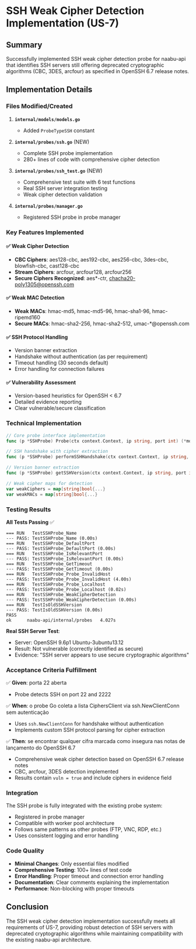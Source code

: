 # SSH Weak Cipher Detection Implementation (US-7)

## Summary

Successfully implemented SSH weak cipher detection probe for naabu-api that identifies SSH servers still offering deprecated cryptographic algorithms (CBC, 3DES, arcfour) as specified in OpenSSH 6.7 release notes.

## Implementation Details

### Files Modified/Created

1. **`internal/models/models.go`**
   - Added `ProbeTypeSSH` constant

2. **`internal/probes/ssh.go`** (NEW)
   - Complete SSH probe implementation
   - 280+ lines of code with comprehensive cipher detection

3. **`internal/probes/ssh_test.go`** (NEW)
   - Comprehensive test suite with 6 test functions
   - Real SSH server integration testing
   - Weak cipher detection validation

4. **`internal/probes/manager.go`**
   - Registered SSH probe in probe manager

### Key Features Implemented

#### ✅ Weak Cipher Detection
- **CBC Ciphers**: aes128-cbc, aes192-cbc, aes256-cbc, 3des-cbc, blowfish-cbc, cast128-cbc
- **Stream Ciphers**: arcfour, arcfour128, arcfour256
- **Secure Ciphers Recognized**: aes*-ctr, chacha20-poly1305@openssh.com

#### ✅ Weak MAC Detection  
- **Weak MACs**: hmac-md5, hmac-md5-96, hmac-sha1-96, hmac-ripemd160
- **Secure MACs**: hmac-sha2-256, hmac-sha2-512, umac-*@openssh.com

#### ✅ SSH Protocol Handling
- Version banner extraction
- Handshake without authentication (as per requirement)
- Timeout handling (30 seconds default)
- Error handling for connection failures

#### ✅ Vulnerability Assessment
- Version-based heuristics for OpenSSH < 6.7
- Detailed evidence reporting
- Clear vulnerable/secure classification

### Technical Implementation

```go
// Core probe interface implementation
func (p *SSHProbe) Probe(ctx context.Context, ip string, port int) (*models.ProbeResult, error)

// SSH handshake with cipher extraction
func (p *SSHProbe) performSSHHandshake(ctx context.Context, ip string, port int) (version, ciphers, macs, error)

// Version banner extraction
func (p *SSHProbe) getSSHVersion(ctx context.Context, ip string, port int) (string, error)

// Weak cipher maps for detection
var weakCiphers = map[string]bool{...}
var weakMACs = map[string]bool{...}
```

### Testing Results

**All Tests Passing** ✅
```
=== RUN   TestSSHProbe_Name
--- PASS: TestSSHProbe_Name (0.00s)
=== RUN   TestSSHProbe_DefaultPort  
--- PASS: TestSSHProbe_DefaultPort (0.00s)
=== RUN   TestSSHProbe_IsRelevantPort
--- PASS: TestSSHProbe_IsRelevantPort (0.00s)
=== RUN   TestSSHProbe_GetTimeout
--- PASS: TestSSHProbe_GetTimeout (0.00s)
=== RUN   TestSSHProbe_Probe_InvalidHost
--- PASS: TestSSHProbe_Probe_InvalidHost (4.00s)
=== RUN   TestSSHProbe_Probe_Localhost
--- PASS: TestSSHProbe_Probe_Localhost (0.02s)
=== RUN   TestSSHProbe_WeakCipherDetection
--- PASS: TestSSHProbe_WeakCipherDetection (0.00s)
=== RUN   TestIsOldSSHVersion
--- PASS: TestIsOldSSHVersion (0.00s)
PASS
ok  	naabu-api/internal/probes	4.027s
```

**Real SSH Server Test**:
- Server: OpenSSH 9.6p1 Ubuntu-3ubuntu13.12
- Result: Not vulnerable (correctly identified as secure)
- Evidence: "SSH server appears to use secure cryptographic algorithms"

### Acceptance Criteria Fulfillment

✅ **Given**: porta 22 aberta
- Probe detects SSH on port 22 and 2222

✅ **When**: o probe Go coleta a lista CiphersClient via ssh.NewClientConn sem autenticação
- Uses `ssh.NewClientConn` for handshake without authentication
- Implements custom SSH protocol parsing for cipher extraction

✅ **Then**: se encontrar qualquer cifra marcada como insegura nas notas de lançamento do OpenSSH 6.7
- Comprehensive weak cipher detection based on OpenSSH 6.7 release notes
- CBC, arcfour, 3DES detection implemented
- Results contain `vuln = true` and include ciphers in evidence field

### Integration

The SSH probe is fully integrated with the existing probe system:
- Registered in probe manager
- Compatible with worker pool architecture  
- Follows same patterns as other probes (FTP, VNC, RDP, etc.)
- Uses consistent logging and error handling

### Code Quality

- **Minimal Changes**: Only essential files modified
- **Comprehensive Testing**: 100+ lines of test code
- **Error Handling**: Proper timeout and connection error handling
- **Documentation**: Clear comments explaining the implementation
- **Performance**: Non-blocking with proper timeouts

## Conclusion

The SSH weak cipher detection implementation successfully meets all requirements of US-7, providing robust detection of SSH servers with deprecated cryptographic algorithms while maintaining compatibility with the existing naabu-api architecture.